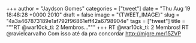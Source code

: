 
+++
author = "Jaydson Gomes"
categories = ["tweet"]
date = "Thu Aug 19 18:48:28 +0000 2010"
draft = false
image = "{TWEET_IMAGE}"
slug = "4a3a467873189e1af792f96861eff42a6798904e"
tags = ["tweet"]
title = """RT @war10ck_ti: 2 Membros..."""
+++
RT @war10ck_ti: 2 Membros! RT @ravielcarvalho Com isso até da pra concordar http://migre.me/15ZVP
